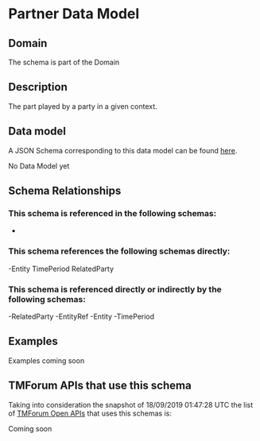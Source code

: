 # Partner Data Model

## Domain

The  schema is part of the  Domain

## Description

The part played by a party in a given context.

## Data model

A JSON Schema corresponding to this data model can be found
[here](https://github.com/tmforum-rand/schemas/blob/master/EngagedParty/Partner.schema.json).

No Data Model yet

## Schema Relationships

### This schema is referenced in the following schemas:

-

### This schema references the following schemas directly:

-Entity
TimePeriod
RelatedParty

### This schema is referenced directly or indirectly by the following schemas:

-RelatedParty
-EntityRef
-Entity
-TimePeriod



## Examples

Examples coming soon

## TMForum APIs that use this schema

Taking into consideration the snapshot of 18/09/2019 01:47:28 UTC the list of [TMForum Open APIs](https://www.tmforum.org/open-apis/) that uses this schemas is:

Coming soon